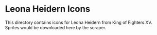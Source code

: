 # Leona Heidern Icons

This directory contains icons for Leona Heidern from King of Fighters XV.
Sprites would be downloaded here by the scraper.
